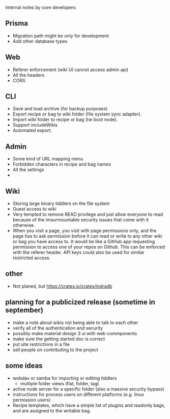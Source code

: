 Internal notes by core developers

## Prisma

- Migration path might be only for development
- Add other database types

## Web 

- Referer enforcement (wiki UI cannot access admin api)
- All the headers 
- CORS

## CLI

- Save and load archive (for backup purposes)
- Export recipe or bag to wiki folder (file system sync adapter).
- Import wiki folder to recipe or bag (tw boot node).
- Support includeWikis
- Automated export.

## Admin

- Some kind of URL mapping menu
- Forbidden characters in recipe and bag names
- All the settings
- 

## Wiki

- Storing large binary tiddlers on the file system
- Guest access to wiki
- Very tempted to remove READ privilege and just allow everyone to read because of the imsurmountable security issues that come with it otherwise.
- When you visit a page, you visit with page permissions only, and the page has to ask permission before it can read or write to any other wiki or bag you have access to. It would be like a GitHub app requesting permission to access one of your repos on Github. This can be enforced with the referer header. API keys could also be used for similar restricted access. 

## other

- Not planed, but https://crates.io/crates/indradb

## planning for a publicized release (sometime in september)

- make a note about wikis not being able to talk to each other
- verify all of the authentication and security
- possibly make material design 3 ui with web commponents
- make sure the getting started doc is correct
- put site restrictions in a file
- sell people on contributing to the project

## some ideas

- webdav or samba for importing or editing tiddlers
  - multiple folder views (flat, folder, tag)
- active node server for a specific folder (also a massive security bypass)
- instructions for process users on different platforms (e.g. linux permission users)
- Recipe templates, which have a simple list of plugins and readonly bags, and are assigned to the writable bag.


